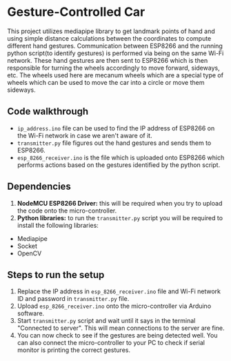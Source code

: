 # Gesture-Controlled Car
This project utilizes mediapipe library to get landmark points of hand and using simple distance calculations between the coordinates to compute different hand gestures. Communication between ESP8266 and the running python script(to identify gestures) is performed via being on the same Wi-Fi network. These hand gestures are then sent to ESP8266 which is then responsible for turning the wheels accordingly to move forward, sideways, etc. The wheels used here are mecanum wheels which are a special type of wheels which can be used to move the car into a circle or move them sideways.

## Code walkthrough
- `ip_address.ino` file can be used to find the IP address of ESP8266 on the Wi-Fi network in case we aren't aware of it.
- `transmitter.py` file figures out the hand gestures and sends them to ESP8266.
- `esp_8266_receiver.ino` is the file which is uploaded onto ESP8266 which performs actions based on the gestures identified by the python script.

## Dependencies
1. **NodeMCU ESP8266 Driver:** this will be required when you try to upload the code onto the micro-controller.
2. **Python libraries:** to run the `transmitter.py` script you will be required to install the following libraries:
  - Mediapipe
  - Socket
  - OpenCV

## Steps to run the setup
1. Replace the IP address in `esp_8266_receiver.ino` file and Wi-Fi network ID and password in `transmitter.py` file.
2. Upload `esp_8266_receiver.ino` onto the micro-controller via Arduino software.
3. Start `transmitter.py` script and wait until it says in the terminal "Connected to server". This will mean connections to the server are fine.
4. You can now check to see if the gestures are being detected well. You can also connect the micro-controller to your PC to check if serial monitor is printing the correct gestures.
